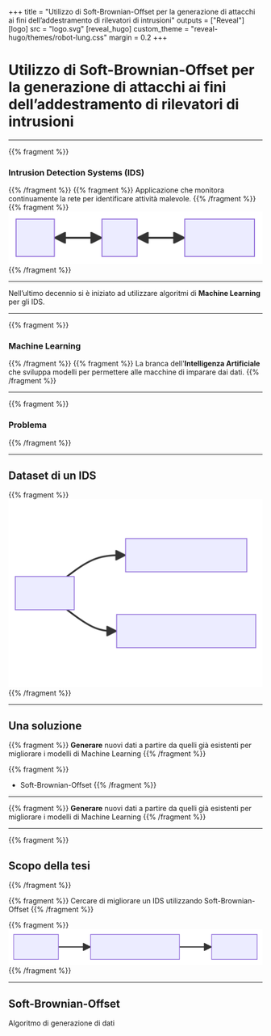 +++
title = "Utilizzo di Soft-Brownian-Offset per la generazione di attacchi ai fini dell’addestramento di rilevatori di intrusioni"
outputs = ["Reveal"]
[logo]
src = "logo.svg"
[reveal_hugo]
custom_theme = "reveal-hugo/themes/robot-lung.css"
margin = 0.2
+++

<h1 style="text-transform: inherit; font-size: 2em">Utilizzo di Soft-Brownian-Offset per la generazione di attacchi ai fini dell’addestramento di rilevatori di intrusioni</h1>


---

{{% fragment %}} 
### Intrusion Detection Systems (IDS)
{{% /fragment %}}
{{% fragment %}} 
Applicazione che monitora continuamente la rete per identificare attività malevole.
{{% /fragment %}}
{{% fragment %}} 
![](ids.svg)
{{% /fragment %}}

---

Nell’ultimo decennio si è iniziato ad utilizzare algoritmi di **Machine Learning** per gli IDS.

---

{{% fragment %}} 
### Machine Learning
{{% /fragment %}}
{{% fragment %}} 
La branca dell'**Intelligenza Artificiale** che sviluppa modelli per permettere alle macchine di imparare dai dati.
{{% /fragment %}}

---

{{% fragment %}} 
### Problema
{{% /fragment %}}

---

## Dataset di un IDS

{{% fragment %}} 
![](dataset.svg)
{{% /fragment %}}

---

## Una soluzione

{{% fragment %}} 
**Generare** nuovi dati a partire da quelli già esistenti per migliorare i modelli di Machine Learning
{{% /fragment %}}

{{% fragment %}} 
- Soft-Brownian-Offset
{{% /fragment %}}

---


{{% fragment %}} 
**Generare** nuovi dati a partire da quelli già esistenti per migliorare i modelli di Machine Learning
{{% /fragment %}}


---

{{% fragment %}} 
## Scopo della tesi
{{% /fragment %}}

{{% fragment %}} 
Cercare di migliorare un IDS utilizzando Soft-Brownian-Offset
{{% /fragment %}}

{{% fragment %}} 
![](scopo.svg)
{{% /fragment %}}


---

## Soft-Brownian-Offset

Algoritmo di generazione di dati 


